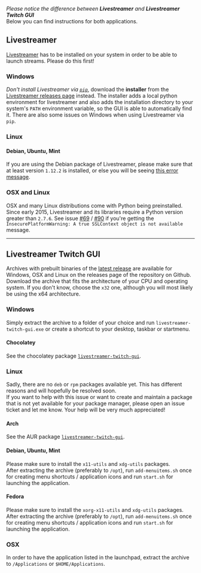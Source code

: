 *Please notice the difference between __Livestreamer__ and __Livestreamer Twitch GUI__*  
Below you can find instructions for both applications.

## Livestreamer

[Livestreamer](http://docs.livestreamer.io/install.html) has to be installed on your system in order to be able to launch streams. Please do this first!

### Windows

*Don't install Livestreamer via [`pip`](https://pip.pypa.io/en/stable/)*, download the **installer** from the [Livestreamer releases page](https://github.com/chrippa/livestreamer/releases) instead. The installer adds a local python environment for livestreamer and also adds the installation directory to your system's `PATH` environment variable, so the GUI is able to automatically find it. There are also some issues on Windows when using Livestreamer via `pip`.

### Linux

#### Debian, Ubuntu, Mint

If you are using the Debian package of Livestreamer, please make sure that at least version `1.12.2` is installed, or else you will be seeing [this error message](https://github.com/bastimeyer/livestreamer-twitch-gui/issues/78).

### OSX and Linux

OSX and many Linux distributions come with Python being preinstalled. Since early 2015, Livestreamer and its libraries require a Python version greater than `2.7.6`. See issue [#69](https://github.com/bastimeyer/livestreamer-twitch-gui/issues/69) / [#90](https://github.com/bastimeyer/livestreamer-twitch-gui/issues/90) if you're getting the `InsecurePlatformWarning: A true SSLContext object is not available` message.

---

## Livestreamer Twitch GUI

Archives with prebuilt binaries of the [latest release](https://github.com/bastimeyer/livestreamer-twitch-gui/releases) are available for Windows, OSX and Linux on the releases page of the repository on Github. Download the archive that fits the architecture of your CPU and operating system. If you don't know, choose the `x32` one, although you will most likely be using the x64 architecture.

### Windows

Simply extract the archive to a folder of your choice and run `livestreamer-twitch-gui.exe` or create a shortcut to your desktop, taskbar or startmenu.

#### Chocolatey

See the chocolatey package [`livestreamer-twitch-gui`](https://chocolatey.org/packages/livestreamer-twitch-gui).

### Linux

Sadly, there are no `deb` or `rpm` packages available yet. This has different reasons and will hopefully be resolved soon.  
If you want to help with this issue or want to create and maintain a package that is not yet available for your package manager, please open an issue ticket and let me know. Your help will be very much appreciated!

#### Arch

See the AUR package [`livestreamer-twitch-gui`](https://aur.archlinux.org/packages/livestreamer-twitch-gui/).

#### Debian, Ubuntu, Mint

Please make sure to install the `x11-utils` and `xdg-utils` packages.  
After extracting the archive (preferably to `/opt`), run `add-menuitems.sh` once for creating menu shortcuts / application icons and run `start.sh` for launching the application.

#### Fedora

Please make sure to install the `xorg-x11-utils` and `xdg-utils` packages.  
After extracting the archive (preferably to `/opt`), run `add-menuitems.sh` once for creating menu shortcuts /  application icons and run `start.sh` for launching the application.

### OSX

In order to have the application listed in the launchpad, extract the archive to `/Applications` or `$HOME/Applications`.